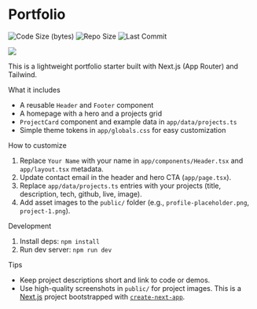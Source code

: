 # Portfolio

![Code Size (bytes)](https://img.shields.io/github/languages/code-size/sdewhitt/evallm-v2)
![Repo Size](https://img.shields.io/github/repo-size/sdewhitt/evallm-v2)
![Last Commit](https://img.shields.io/github/last-commit/sdewhitt/evallm-v2)

<p align="left">
  <a href="https://github.com/sebilune">
    <img src="https://skillicons.dev/icons?i=react,tailwind,ts,next,vercel,npm&perline=8" />
  </a>
</p>

This is a lightweight portfolio starter built with Next.js (App Router) and Tailwind.

What it includes
- A reusable `Header` and `Footer` component
- A homepage with a hero and a projects grid
- `ProjectCard` component and example data in `app/data/projects.ts`
- Simple theme tokens in `app/globals.css` for easy customization

How to customize
1. Replace `Your Name` with your name in `app/components/Header.tsx` and `app/layout.tsx` metadata.
2. Update contact email in the header and hero CTA (`app/page.tsx`).
3. Replace `app/data/projects.ts` entries with your projects (title, description, tech, github, live, image).
4. Add asset images to the `public/` folder (e.g., `profile-placeholder.png`, `project-1.png`).

Development
1. Install deps: `npm install`
2. Run dev server: `npm run dev`

Tips
- Keep project descriptions short and link to code or demos.
- Use high-quality screenshots in `public/` for project images.
This is a [Next.js](https://nextjs.org) project bootstrapped with [`create-next-app`](https://nextjs.org/docs/app/api-reference/cli/create-next-app).
